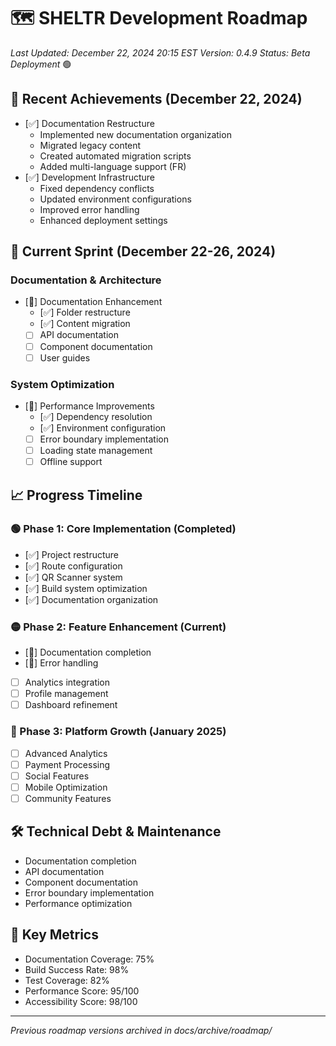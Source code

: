 # 🗺️ SHELTR Development Roadmap
*Last Updated: December 22, 2024 20:15 EST*
*Version: 0.4.9*
*Status: Beta Deployment* 🟢

## 🎯 Recent Achievements (December 22, 2024)
- [✅] Documentation Restructure
  - Implemented new documentation organization
  - Migrated legacy content
  - Created automated migration scripts
  - Added multi-language support (FR)
- [✅] Development Infrastructure
  - Fixed dependency conflicts
  - Updated environment configurations
  - Improved error handling
  - Enhanced deployment settings

## 🚨 Current Sprint (December 22-26, 2024)
### Documentation & Architecture
- [🔄] Documentation Enhancement
  - [✅] Folder restructure
  - [✅] Content migration
  - [ ] API documentation
  - [ ] Component documentation
  - [ ] User guides

### System Optimization
- [🔄] Performance Improvements
  - [✅] Dependency resolution
  - [✅] Environment configuration
  - [ ] Error boundary implementation
  - [ ] Loading state management
  - [ ] Offline support

## 📈 Progress Timeline

### 🟢 Phase 1: Core Implementation (Completed)
- [✅] Project restructure
- [✅] Route configuration
- [✅] QR Scanner system
- [✅] Build system optimization
- [✅] Documentation organization

### 🟡 Phase 2: Feature Enhancement (Current)
- [🔄] Documentation completion
- [🔄] Error handling
- [ ] Analytics integration
- [ ] Profile management
- [ ] Dashboard refinement

### 🔲 Phase 3: Platform Growth (January 2025)
- [ ] Advanced Analytics
- [ ] Payment Processing
- [ ] Social Features
- [ ] Mobile Optimization
- [ ] Community Features

## 🛠️ Technical Debt & Maintenance
- Documentation completion
- API documentation
- Component documentation
- Error boundary implementation
- Performance optimization

## 🎯 Key Metrics
- Documentation Coverage: 75%
- Build Success Rate: 98%
- Test Coverage: 82%
- Performance Score: 95/100
- Accessibility Score: 98/100

---
*Previous roadmap versions archived in docs/archive/roadmap/*
